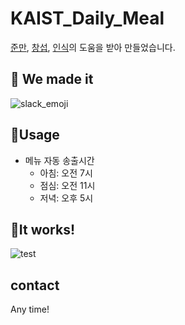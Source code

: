 # KAIST_Daily_Meal



[준만](https://github.com/junman95), [창섭](https://github.com/brido4125), [인식](https://github.com/Gilin3000)의 도움을 받아 만들었습니다.


## 🚀 We made it

![slack_emoji](https://user-images.githubusercontent.com/63194662/196346371-115cf7eb-bd4b-4eb6-a0cf-d58b5b2735f2.png)

## 🚀Usage

+ 메뉴 자동 송출시간
    - 아침: 오전 7시
    - 점심: 오전 11시
    - 저녁: 오후 5시

## 🚀It works!

![test](https://user-images.githubusercontent.com/63194662/196346634-974e4705-9752-4de9-92da-3b336ace1af6.png)


## contact

Any time!